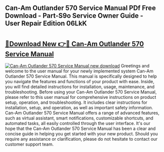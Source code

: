 ## Can-Am Outlander 570 Service Manual PDf Free Download - Part-S9o Service Owner Guide - User Repair Edition 06LkK

# <h2><a href="http://bc29319.oget.top/?id=Can-Am+Outlander+570+Service+Manual">🔗Download New 👉🔴 Can-Am Outlander 570 Service Manual</a></h2>

[![Can-Am Outlander 570 Service Manual new download](https://i.imgur.com/5g1atiW.png)](http://bc29319.oget.top/?id=Can-Am+Outlander+570+Service+Manual)
Greetings and welcome to the user manual for your newly implemented system Can-Am Outlander 570 Service Manual. This manual is specifically designed to help you navigate the features and functions of your product with ease. Inside, you will find detailed instructions for installation, usage, maintenance, and troubleshooting. Before using your Can-Am Outlander 570 Service Manual, please refer to this user manual for comprehensive instructions on product setup, operation, and troubleshooting. It includes clear instructions for installation, setup, and operation, as well as important safety information. Can-Am Outlander 570 Service Manual offers a range of advanced features, such as virtual assistant, smart notifications, customizable shortcuts, and automated tasks, all easily controlled through the user interface. It's our hope that the Can-Am Outlander 570 Service Manual has been a clear and concise guide in helping you get started with your new product. Should you require any assistance or clarification, please do not hesitate to contact our customer support team.
